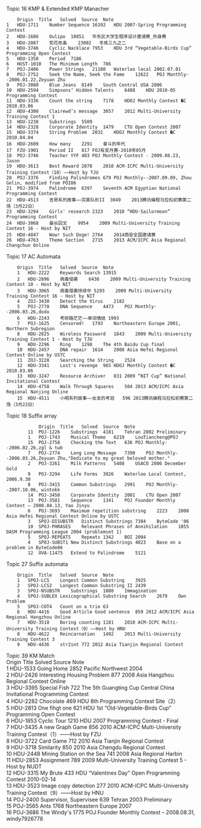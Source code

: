 Topic 16 KMP & Extended KMP Manacher									
									
		Origin	Title	Solved	Source	Note			
	1	HDU-1711	Number Sequence	16192	HDU 2007-Spring Programming Contest				
	2	HDU-1686	Oulipo	10851	华东区大学生程序设计邀请赛_热身赛				
	3	HDU-2087	剪花布条	23002	冬练三九之二				
	4	HDU-3746	Cyclic Nacklace	7953	HDU 3rd “Vegetable-Birds Cup” Programming Open Contest				
	5	HDU-1358	Period	7186					
	6	HUST-1010	The Minimum Length	786					
	7	POJ-2406	Power Strings	21180	Waterloo local 2002.07.01				
	8	POJ-2752	Seek the Name, Seek the Fame	12622	POJ Monthly--2006.01.22,Zeyuan Zhu				
	9	POJ-3080	Blue Jeans	8149	South Central USA 2006				
	10	HDU-2594	Simpsons’ Hidden Talents	6488	HDU 2010-05 Programming Contest				
	11	HDU-3336	Count the string	7178	HDOJ Monthly Contest �C 2010.03.06				
	12	HDU-4300	Clairewd’s message	3057	2012 Multi-University Training Contest 1				
	13	HDU-1238	Substrings	5509					
	14	HDU-2328	Corporate Identity	1479	CTU Open Contest 2007				
	15	HDU-3374	String Problem	2032	HDOJ Monthly Contest �C 2010.04.04				
	16	HDU-2609	How many	2291	奋斗的年代				
	17	FZU-1901	Period II	817	FOJ有奖月赛-2010年05月				
	18	POJ-3746	Teacher YYF	403	POJ Monthly Contest - 2009.08.23, Jason				
	19	HDU-3613	Best Reward	2078	2010 ACM-ICPC Multi-University Training Contest（18）――Host by TJU				
	20	POJ-3376	Finding Palindromes	679	POJ Monthly--2007.09.09, Zhou Gelin, modified from POI06				
	21	POJ-3974	Palindrome	6397	Seventh ACM Egyptian National Programming Contest				
	22	HDU-4513	吉哥系列故事――完美队形II	3049	2013腾讯编程马拉松初赛第二场（3月22日）				
	23	HDU-3294	Girls' research	2323	2010 “HDU-Sailormoon” Programming Contest				
	24	HDU-3068	最长回文	9954	2009 Multi-University Training Contest 16 - Host by NIT				
	25	HDU-4847	Wow! Such Doge!	2764	2014西安全国邀请赛				
	26	HDU-4763	Theme Section	2715	2013 ACM/ICPC Asia Regional Changchun Online				
									
									
Topic 17 AC Automata									
									
		Origin	Title	Solved	Source	Note			
		1	HDU-2222	Keywords Search	13915				
		2	HDU-2896	病毒侵袭	6430	2009 Multi-University Training Contest 10 - Host by NIT			
		3	HDU-3065	病毒侵袭持续中	5293	2009 Multi-University Training Contest 16 - Host by NIT			
		4	ZOJ-3430	Detect the Virus	2182				
		5	POJ-2778	DNA Sequence	4473	POJ Monthly--2006.03.26,dodo			
		6	HDU-2243	考研路茫茫――单词情结	1993				
		7	POJ-1625	Censored!	1793	Northeastern Europe 2001, Northern Subregion			
		8	HDU-2825	Wireless Password	1843	2009 Multi-University Training Contest 1 - Host by TJU			
		9	HDU-2296	Ring	1298	The 4th Baidu Cup final			
		10	HDU-2457	DNA repair	1614	2008 Asia Hefei Regional Contest Online by USTC			
		11	ZOJ-3228	Searching the String	2524				
		12	HDU-3341	Lost's revenge	965	HDOJ Monthly Contest �C 2010.03.06			
		13	HDU-3247	Resource Archiver	831	2009 “NIT Cup” National Invitational Contest			
		14	HDU-4758	Walk Through Squares	504	2013 ACM/ICPC Asia Regional Nanjing Online			
		15	HDU-4511	小明系列故事――女友的考验	596	2013腾讯编程马拉松初赛第二场（3月22日）			
									
									
Topic 18 Suffix array									
									
				Origin	Title	Solved	Source	Note	
			11	POJ-1226	Substrings	4181	Tehran 2002 Preliminary		
			1	POJ-1743	Musical Theme	6219	LouTiancheng@POJ		
			15	POJ-2758	Checking the Text	636	POJ Monthly--2006.02.26,zgl & twb		
			7	POJ-2774	Long Long Message	7390	POJ Monthly--2006.03.26,Zeyuan Zhu,"Dedicate to my great beloved mother."		
			2	POJ-3261	Milk Patterns	5408	USACO 2006 December Gold		
			9	POJ-3294	Life Forms	3026	Waterloo Local Contest, 2006.9.30		
			8	POJ-3415	Common Substrings	2991	POJ Monthly--2007.10.06, wintokk		
			14	POJ-3450	Corporate Identity	2001	CTU Open 2007		
			13	POJ-3581	Sequence	1341	POJ Founder Monthly Contest – 2008.04.13, Yao Jinyu		
			6	POJ-3693	Maximum repetition substring	2223	2008 Asia Hefei Regional Contest Online by USTC		
			3	SPOJ-DISUBSTR	Distinct Substrings	7384	ByteCode '06		
			10	SPOJ-PHRASES	Relevant Phrases of Annihilation	1055	DASM Programming League 2004 (problemset 1)		
			5	SPOJ-REPEATS	Repeats	1342	BOI 2004		
			4	SPOJ-SUBST1	New Distinct Substrings	4823	Base on a problem in ByteCode06		
			12	UVA-11475	Extend to Palindrome	5121			
									
									
									
Topic 27 Suffix automata									
									
		Origin	Title	Solved	Source	Note			
		1	SPOJ-LCS	Longest Common Substring	3925				
		2	SPOJ-LCS2	Longest Common Substring II	2439				
		3	SPOJ-NSUBSTR	Substrings	1880	Immagination			
		4	SPOJ-SUBLEX	Lexicographical Substring Search	2679	Own Problem			
		5	SPOJ-COT4	Count on a trie	63				
		6	HDU-4416	Good Article Good sentence	859	2012 ACM/ICPC Asia Regional Hangzhou Online			
		7	HDU-3518	Boring counting	1181	2010 ACM-ICPC Multi-University Training Contest（9）――Host by HNU			
		8	HDU-4622	Reincarnation	1492	2013 Multi-University Training Contest 3			
		9	HDU-4436	str2int	772	2012 Asia Tianjin Regional Contest			
									
Topic 39 KM Match									
		Origin	Title	Solved	Source	Note			
	1	HDU-1533	Going Home	2852	Pacific Northwest 2004				
	2	HDU-2426	Interesting Housing Problem	877	2008 Asia Hangzhou Regional Contest Online				
	3	HDU-3395	Special Fish	722	The 5th Guangting Cup Central China Invitational Programming Contest				
	4	HDU-2282	Chocolate	469	HDU 8th Programming Contest Site（2）				
	5	HDU-2813	One fihgt one	621	HDU 1st “Old-Vegetable-Birds Cup” Programming Open Contest				
	6	HDU-1853	Cyclic Tour	1210	HDU 2007 Programming Contest - Final				
	7	HDU-3435	A new Graph Game	856	2010 ACM-ICPC Multi-University Training Contest（1）――Host by FZU				
	8	HDU-3722	Card Game	712	2010 Asia Tianjin Regional Contest				
	9	HDU-3718	Similarity	850	2010 Asia Chengdu Regional Contest				
	10	HDU-2448	Mining Station on the Sea	741	2008 Asia Regional Harbin				
	11	HDU-2853	Assignment	789	2009 Multi-University Training Contest 5 - Host by NUDT				
	12	HDU-3315	My Brute	433	HDU “Valentines Day” Open Programming Contest 2010-02-14				
	13	HDU-3523	Image copy detection	277	2010 ACM-ICPC Multi-University Training Contest（9）――Host by HNU				
	14	POJ-2400	Supervisor, Supervisee	639	Tehran 2003 Preliminary				
	15	POJ-3565	Ants	1768	Northeastern Europe 2007				
	16	POJ-3686	The Windy's	1775	POJ Founder Monthly Contest – 2008.08.31, windy7926778				
									
									
									
									
									